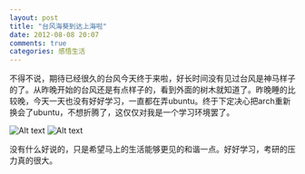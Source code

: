 ```yaml
---
layout: post
title: "台风海葵到达上海啦"
date: 2012-08-08 20:07
comments: true
categories: 感悟生活
---
```

不得不说，期待已经很久的台风今天终于来啦，好长时间没有见过台风是神马样子的了。从昨晚开始的台风还是有点样子的，看到外面的树木就知道了。昨晚睡的比较晚，今天一天也没有好好学习，一直都在弄ubuntu。终于下定决心把arch重新换会了ubuntu，不想折腾了，这仅仅对我是一个学习环境罢了。

![Alt text](http://farm9.staticflickr.com/8426/7739483832_cd78086014_c.jpg "ubuntu图标")
![Alt text](http://farm8.staticflickr.com/7116/7739483176_06e1dd9984_c.jpg "ubuntu图标")

没有什么好说的，只是希望马上的生活能够更见的和谐一点。好好学习，考研的压力真的很大。


